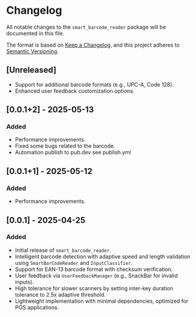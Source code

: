 # Changelog

All notable changes to the `smart_barcode_reader` package will be documented in this file.

The format is based on [Keep a Changelog](https://keepachangelog.com/en/1.0.0/), and this project adheres to [Semantic Versioning](https://semver.org/spec/v2.0.0.html).

## [Unreleased]

- Support for additional barcode formats (e.g., UPC-A, Code 128).
- Enhanced user feedback customization options.

## [0.0.1+2] - 2025-05-13

### Added
- Performance improvements.
- Fixed some bugs related to the barcode.
- Automation publish to pub.dev see publish.yml

## [0.0.1+1] - 2025-05-12

### Added
- Performance improvements.

## [0.0.1] - 2025-04-25

### Added
- Initial release of `smart_barcode_reader`.
- Intelligent barcode detection with adaptive speed and length validation using `SmartBarCodeReader` and `InputClassifier`.
- Support for EAN-13 barcode format with checksum verification.
- User feedback via `UserFeedbackManager` (e.g., SnackBar for invalid inputs).
- High tolerance for slower scanners by setting inter-key duration tolerance to 2.5x adaptive threshold.
- Lightweight implementation with minimal dependencies, optimized for POS applications.